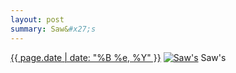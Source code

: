 ```yaml
---
layout: post
summary: Saw&#x27;s
---
```


<p>
  <time><a href="/579">{{ page.date | date: "%B %e, %Y" }}</a></time>
  <a href="/579"><img src="{{ site.assets_url }}/579-640.jpg" srcset="{{ site.assets_url }}/579-320.jpg 320w, {{ site.assets_url }}/579-640.jpg 640w, {{ site.assets_url }}/579-960.jpg 960w, {{ site.assets_url }}/579-1280.jpg 1280w" sizes="(min-width: 700px) 50vw, calc(100vw - 2rem)" alt="Saw&#x27;s" /></a>
  <span>Saw&#x27;s</span>
</p>
